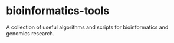 # bioinformatics-tools
A collection of useful algorithms and scripts for bioinformatics and genomics research.
